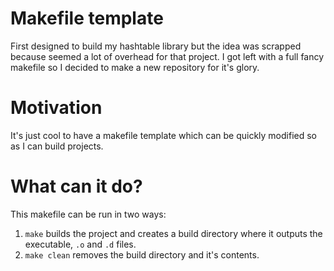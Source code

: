 # Makefile template
First designed to build my hashtable library but the idea was scrapped because seemed a lot of overhead for that project. I got left with a full fancy makefile so I decided to make a new repository for it's glory.

# Motivation
It's just cool to have a makefile template which can be quickly modified so as I can build projects.

# What can it do?
This makefile can be run in two ways:
1. ```make``` builds the project and creates a build directory where it outputs the executable, ```.o``` and ```.d``` files.
2. ```make clean``` removes the build directory and it's contents.

